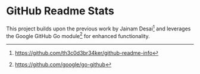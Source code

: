 # GitHub Readme Stats

This project builds upon the previous work by Jainam Desai[^1] and leverages the
Google GitHub Go module[^2] for enhanced functionality.

[^1]: https://github.com/th3c0d3br34ker/github-readme-info

[^2]: https://github.com/google/go-github

